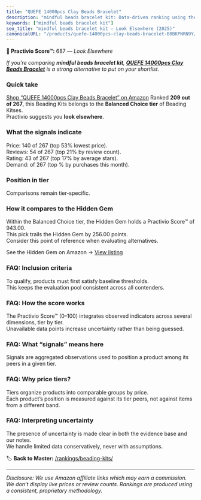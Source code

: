 ```yaml
---
title: "QUEFE 14000pcs Clay Beads Bracelet"
description: "mindful beads bracelet kit: Data-driven ranking using the Practivio Score™. Positioned by quality, value, demand, findability, momentum."
keywords: ["mindful beads bracelet kit"]
seo_title: "mindful beads bracelet kit — Look Elsewhere (2025)"
canonicalURL: "/products/quefe-14000pcs-clay-beads-bracelet-B0BKPNRN9Y/"
---
```


**🚫 Practivio Score™:** 687 — _Look Elsewhere_


*If you're comparing **mindful beads bracelet kit**, **[QUEFE 14000pcs Clay Beads Bracelet](https://www.amazon.com/dp/B0BKPNRN9Y?tag=practivio-20)** is a strong alternative to put on your shortlist.*
### Quick take
[Shop “QUEFE 14000pcs Clay Beads Bracelet” on Amazon](https://www.amazon.com/dp/B0BKPNRN9Y?tag=practivio-20)
Ranked **209 out of 267**, this Beading Kits belongs to the **Balanced Choice tier** of Beading Kitses.  
Practivio suggests you **look elsewhere**.

### What the signals indicate
Price: 140 of 267 (top 53% lowest price).  
Reviews: 54 of 267 (top 21% by review count).  
Rating: 43 of 267 (top 17% by average stars).  
Demand:  of 267 (top % by purchases this month).

### Position in tier
Comparisons remain tier-specific.

### How it compares to the Hidden Gem
Within the Balanced Choice tier, the Hidden Gem holds a Practivio Score™ of 943.00.  
This pick trails the Hidden Gem by 256.00 points.  
Consider this point of reference when evaluating alternatives.  

See the Hidden Gem on Amazon → [View listing](https://www.amazon.com/dp/B0747ZGTTG?tag=practivio-20)

### FAQ: Inclusion criteria
To qualify, products must first satisfy baseline thresholds.  
This keeps the evaluation pool consistent across all contenders.

### FAQ: How the score works
The Practivio Score™ (0–100) integrates observed indicators across several dimensions, tier by tier.  
Unavailable data points increase uncertainty rather than being guessed.

### FAQ: What “signals” means here
Signals are aggregated observations used to position a product among its peers in a given tier.

### FAQ: Why price tiers?
Tiers organize products into comparable groups by price.  
Each product’s position is measured against its tier peers, not against items from a different band.

### FAQ: Interpreting uncertainty
The presence of uncertainty is made clear in both the evidence base and our notes.  
We handle limited data conservatively, never with assumptions.


🏷️ **Back to Master:** [/rankings/beading-kits/](/rankings/beading-kits/)

---
_Disclosure: We use Amazon affiliate links which may earn a commission. We don’t display live prices or review counts. Rankings are produced using a consistent, proprietary methodology._
